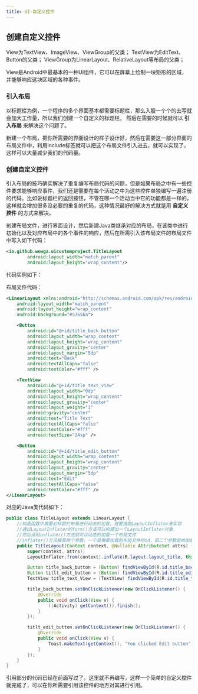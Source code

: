 ```yaml
---
title: UI-自定义控件
---
```

## 创建自定义控件

View为TextView、ImageView、ViewGroup的父类；
TextView为EditText、Button的父类；
ViewGroup为LinearLayout、RelativeLayout等布局的父类；

View是Android中最基本的一种UI组件，它可以在屏幕上绘制一块矩形的区域，并能够响应这块区域的各种事件。

### 引入布局

以标题栏为例，一个程序的多个界面基本都需要标题栏，那么入股一个个的去写就会加大工作量，所以我们创建一个自定义的标题栏。
然后在需要的时候就可以 **引入布局** 来解决这个问题了。

新建一个布局，把你所需要的界面设计的样子设计好，然后在需要这一部分界面的布局文件中，利用include标签就可以把这个布局文件引入进去，就可以实现了，这样可以大量减少我们的代码量。

### 创建自定义控件

引入布局的技巧确实解决了重复编写布局代码的问题，但是如果布局之中有一些控件要求能够响应事件，我们还是需要在每个活动之中为这些控件单独编写一遍注册的代码。比如说标题栏的返回按钮，不管在哪一个活动当中它的功能都是一样的，这样就会增加很多没必要的重复的代码，这种情况最好的解决方式就是用 **自定义控件** 的方式来解决。

创建布局文件，进行界面设计，然后新建Java类继承对应的布局，在该类中进行初始化以及对应布局中的各个事件的响应，然后在所需引入该布局文件的布局文件中写入如下代码：

```xml
<io.github.wowgz.uicustomproject.TitleLayout
        android:layout_width="match_parent"
        android:layout_height="wrap_content"/>
```

代码实例如下：

布局文件代码：

```xml
<LinearLayout xmlns:android="http://schemas.android.com/apk/res/android"
    android:layout_width="match_parent"
    android:layout_height="wrap_content"
    android:background="#5765ba">

    <Button
        android:id="@+id/title_back_button"
        android:layout_width="wrap_content"
        android:layout_height="wrap_content"
        android:layout_gravity="center"
        android:layout_margin="5dp"
        android:text="Back"
        android:textAllCaps="false"
        android:textColor="#fff" />

    <TextView
        android:id="@+id/title_text_view"
        android:layout_width="0dp"
        android:layout_height="wrap_content"
        android:layout_gravity="center"
        android:layout_weight="1"
        android:gravity="center"
        android:text="Title Text"
        android:textAllCaps="false"
        android:textColor="#fff"
        android:textSize="24sp" />

    <Button
        android:id="@+id/title_edit_button"
        android:layout_width="wrap_content"
        android:layout_height="wrap_content"
        android:layout_gravity="center"
        android:layout_margin="5dp"
        android:text="Edit"
        android:textAllCaps="false"
        android:textColor="#fff" />
</LinearLayout>
```

对应的Java类代码如下：

```java
public class TitleLayout extends LinearLayout {
    //构造函数中需要对标题栏布局进行动态的加载，就要借助LayoutInflater来实现
    //通过LayoutInflater的form()方法可以构建出一个LayoutInflater对象，
    //然后调用inflater()方法就可以动态的加载一个布局文件
    //inflater()方法接受两个参数，一个是需要加载的布局文件的id，第二个参数是给加载好的布局再添加一个父布局。
    public TitleLayout(Context context, @Nullable AttributeSet attrs) {
        super(context, attrs);
        LayoutInflater.from(context).inflate(R.layout.layout_title, this);

        Button title_back_button = (Button) findViewById(R.id.title_back_button);
        Button titlt_edit_button = (Button) findViewById(R.id.title_edit_button);
        TextView title_text_View = (TextView) findViewById(R.id.title_text_view);

        title_back_button.setOnClickListener(new OnClickListener() {
            @Override
            public void onClick(View v) {
                ((Activity) getContext()).finish();
            }
        });

        titlt_edit_button.setOnClickListener(new OnClickListener() {
            @Override
            public void onClick(View v) {
                Toast.makeText(getContext(), "You clicked Edit button", Toast.LENGTH_SHORT).show();
            }
        });
    }
}
```

引用部分的代码已经在前面写过了，这里就不再编写，这样一个简单的自定义控件就完成了，可以在你所需要引用该控件的地方对其进行引用。
